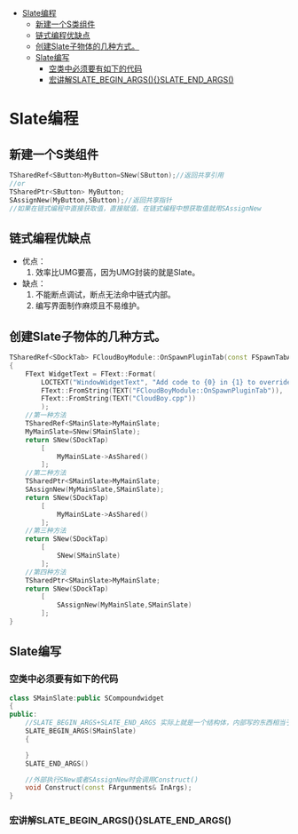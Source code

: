 - [Slate编程](#slate编程)
  - [新建一个S类组件](#新建一个s类组件)
  - [链式编程优缺点](#链式编程优缺点)
  - [创建Slate子物体的几种方式。](#创建slate子物体的几种方式)
  - [Slate编写](#slate编写)
    - [空类中必须要有如下的代码](#空类中必须要有如下的代码)
    - [宏讲解SLATE\_BEGIN\_ARGS(){}SLATE\_END\_ARGS()](#宏讲解slate_begin_argsslate_end_args)

# Slate编程
## 新建一个S类组件
~~~c++
TSharedRef<SButton>MyButton=SNew(SButton);//返回共享引用
//or
TSharedPtr<SButton> MyButton;
SAssignNew(MyButton,SButton);//返回共享指针
//如果在链式编程中直接获取值，直接赋值，在链式编程中想获取值就用SAssignNew
~~~

## 链式编程优缺点

* 优点：
  1. 效率比UMG要高，因为UMG封装的就是Slate。
* 缺点：
  1. 不能断点调试，断点无法命中链式内部。
  2. 编写界面制作麻烦且不易维护。


## 创建Slate子物体的几种方式。
~~~c++
TSharedRef<SDockTab> FCloudBoyModule::OnSpawnPluginTab(const FSpawnTabArgs& SpawnTabArgs)
{
	FText WidgetText = FText::Format(
		LOCTEXT("WindowWidgetText", "Add code to {0} in {1} to override this window's contents"),
		FText::FromString(TEXT("FCloudBoyModule::OnSpawnPluginTab")),
		FText::FromString(TEXT("CloudBoy.cpp"))
		);
    //第一种方法
    TSharedRef<SMainSlate>MyMainSlate;
    MyMainSlate=SNew(SMainSlate);
    return SNew(SDockTap)
        [
            MyMainSLate->AsShared()
        ];
    //第二种方法
    TSharedPtr<SMainSlate>MyMainSlate;
    SAssignNew(MyMainSlate,SMainSlate);
    return SNew(SDockTap)
        [
            MyMainSLate->AsShared()
        ];
    //第三种方法
    return SNew(SDockTap)
        [
            SNew(SMainSlate)
        ];
    //第四种方法
    TSharedPtr<SMainSlate>MyMainSlate;
    return SNew(SDockTap)
        [
            SAssignNew(MyMainSlate,SMainSlate)
        ];
}
~~~

## Slate编写
### 空类中必须要有如下的代码
~~~c++
class SMainSlate:public SCompoundwidget
{
public:
    //SLATE_BEGIN_ARGS+SLATE_END_ARGS 实际上就是一个结构体，内部写的东西相当于写在了一个结构体里面
    SLATE_BEGIN_ARGS(SMainSlate)
    {

    }
    SLATE_END_ARGS()

    //外部执行SNew或者SAssignNew时会调用Construct()
    void Construct(const FArgunments& InArgs);
}
~~~
### 宏讲解SLATE_BEGIN_ARGS(){}SLATE_END_ARGS()

